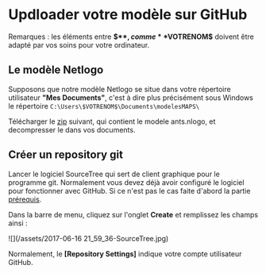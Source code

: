 # Updloader votre modèle sur GitHub

Remarques : les éléments entre **$$**, comme **$VOTRENOM$** doivent être adapté par vos soins pour votre ordinateur.

## Le modèle Netlogo

Supposons que notre modèle Netlogo se situe dans votre répertoire utilisateur **"Mes Documents"**, c'est à dire plus précisément sous Windows le répertoire `C:\Users\$VOTRENOM$\Documents\modelesMAPS\`

Télécharger le [zip](assets/modeleMaps.zip) suivant, qui contient le modele ants.nlogo, et decompresser le dans vos documents.

## Créer un repository git 

Lancer le logiciel SourceTree qui sert de client graphique pour le programme git. Normalement vous devez déjà avoir configuré le logiciel pour fonctionner avec GitHub. Si ce n'est pas le cas faite d'abord la partie [prérequis](../prerequis.md).

Dans la barre de menu, cliquez sur l'onglet **Create** et remplissez les champs ainsi : 

![](/assets/2017-06-16 21_59_36-SourceTree.jpg)

Normalement, le **[Repository Settings]** indique votre compte utilisateur GitHub.


